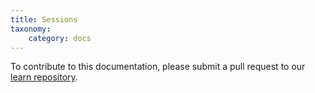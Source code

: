 ```yaml
---
title: Sessions
taxonomy:
    category: docs
---
```


To contribute to this documentation, please submit a pull request to our [learn repository](https://github.com/userfrosting/learn/tree/master/pages).
